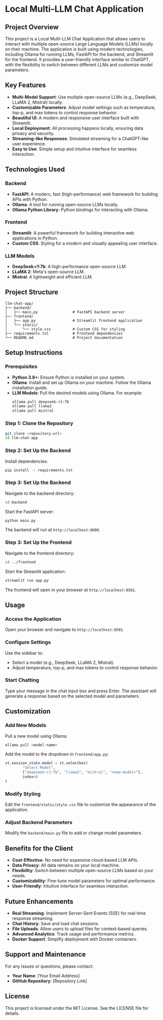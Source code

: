 # Local Multi-LLM Chat Application

## Project Overview

This project is a Local Multi-LLM Chat Application that allows users to interact with multiple open-source Large Language Models (LLMs) locally on their machine. The application is built using modern technologies, including Ollama for running LLMs, FastAPI for the backend, and Streamlit for the frontend. It provides a user-friendly interface similar to ChatGPT, with the flexibility to switch between different LLMs and customize model parameters.

## Key Features

- **Multi-Model Support**: Use multiple open-source LLMs (e.g., DeepSeek, LLaMA 2, Mistral) locally.
- **Customizable Parameters**: Adjust model settings such as temperature, top-p, and max tokens to control response behavior.
- **Beautiful UI**: A modern and responsive user interface built with Streamlit.
- **Local Deployment**: All processing happens locally, ensuring data privacy and security.
- **Streaming-like Responses**: Simulated streaming for a ChatGPT-like user experience.
- **Easy to Use**: Simple setup and intuitive interface for seamless interaction.

## Technologies Used

### Backend

- **FastAPI**: A modern, fast (high-performance) web framework for building APIs with Python.
- **Ollama**: A tool for running open-source LLMs locally.
- **Ollama Python Library**: Python bindings for interacting with Ollama.

### Frontend

- **Streamlit**: A powerful framework for building interactive web applications in Python.
- **Custom CSS**: Styling for a modern and visually appealing user interface.

### LLM Models

- **DeepSeek-r1:7b**: A high-performance open-source LLM.
- **LLaMA 2**: Meta's open-source LLM.
- **Mistral**: A lightweight and efficient LLM.

## Project Structure

```
llm-chat-app/
├── backend/
│   ├── main.py                # FastAPI backend server
├── frontend/
│   ├── app.py                 # Streamlit frontend application
│   └── static/
│       └── style.css          # Custom CSS for styling
├── requirements.txt           # Frontend dependencies
└── README.md                  # Project documentation
```

## Setup Instructions

### Prerequisites

- **Python 3.8+**: Ensure Python is installed on your system.
- **Ollama**: Install and set up Ollama on your machine. Follow the Ollama installation guide.
- **LLM Models**: Pull the desired models using Ollama. For example:
  ```bash
  ollama pull deepseek-r1:7b
  ollama pull llama2
  ollama pull mistral
  ```

### Step 1: Clone the Repository

```bash
git clone <repository-url>
cd llm-chat-app
```

### Step 2: Set Up the Backend

Install dependencies:

```bash
pip install -r requirements.txt
```

### Step 3: Set Up the Backend

Navigate to the backend directory:

```bash
cd backend
```

Start the FastAPI server:

```bash
python main.py
```

The backend will run at `http://localhost:8000`.

### Step 3: Set Up the Frontend

Navigate to the frontend directory:

```bash
cd ../frontend
```

Start the Streamlit application:

```bash
streamlit run app.py
```

The frontend will open in your browser at `http://localhost:8501`.

## Usage

### Access the Application

Open your browser and navigate to `http://localhost:8501`.

### Configure Settings

Use the sidebar to:

- Select a model (e.g., DeepSeek, LLaMA 2, Mistral).
- Adjust temperature, top-p, and max tokens to control response behavior.

### Start Chatting

Type your message in the chat input box and press Enter. The assistant will generate a response based on the selected model and parameters.

## Customization

### Add New Models

Pull a new model using Ollama:

```bash
ollama pull <model-name>
```

Add the model to the dropdown in `frontend/app.py`:

```python
st.session_state.model = st.selectbox(
        "Select Model",
        ["deepseek-r1:7b", "llama2", "mistral", "<new-model>"],
        index=0
)
```

### Modify Styling

Edit the `frontend/static/style.css` file to customize the appearance of the application.

### Adjust Backend Parameters

Modify the `backend/main.py` file to add or change model parameters.

## Benefits for the Client

- **Cost-Effective**: No need for expensive cloud-based LLM APIs.
- **Data Privacy**: All data remains on your local machine.
- **Flexibility**: Switch between multiple open-source LLMs based on your needs.
- **Customizability**: Fine-tune model parameters for optimal performance.
- **User-Friendly**: Intuitive interface for seamless interaction.

## Future Enhancements

- **Real Streaming**: Implement Server-Sent Events (SSE) for real-time response streaming.
- **Chat History**: Save and load chat sessions.
- **File Uploads**: Allow users to upload files for context-based queries.
- **Advanced Analytics**: Track usage and performance metrics.
- **Docker Support**: Simplify deployment with Docker containers.

## Support and Maintenance

For any issues or questions, please contact:

- **Your Name**: [Your Email Address]
- **GitHub Repository**: [Repository Link]

## License

This project is licensed under the MIT License. See the LICENSE file for details.

